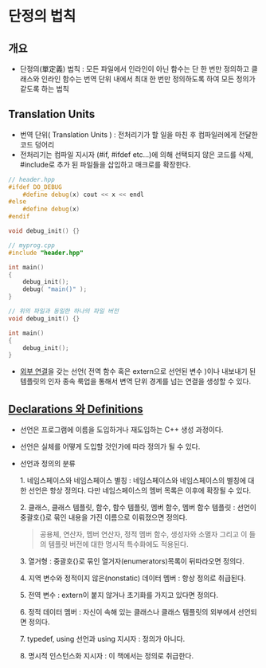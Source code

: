 # 단정의 법칙
## 개요
- 단정의(單定義) 법칙 : 모든 파일에서 인라인이 아닌 함수는 단 한 번만 정의하고 클래스와 인라인 함수는 번역 단위 내에서 최대 한 번만 정의하도록 하여 모든 정의가 같도록 하는 법칙
## Translation Units
- 번역 단위( Translation Units ) : 전처리기가 할 일을 마친 후 컴파일러에게 전달한 코드 덩어리
- 전처리기는 컴파일 지시자 (#if, #ifdef etc...)에 의해 선택되지 않은 코드를 삭제, #include로 추가 된 파일들을 삽입하고 매크로를 확장한다.
```c++
// header.hpp
#ifdef DO_DEBUG
    #define debug(x) cout << x << endl
#else
    #define debug(x)
#endif

void debug_init() {}

// myprog.cpp
#include "header.hpp"

int main()
{
    debug_init();
    debug( "main()" );
}

// 위의 파일과 동일한 하나의 파일 버전
void debug_init() {}

int main()
{
    debug_init();
}
```
- [외부 연결](https://github.com/xtozero/Study/blob/master/C%2B%2BTemplates/01_BasicTemplateTerminology.md#Linkage)을 갖는 선언( 전역 함수 혹은 extern으로 선언된 변수 )이나 내보내기 된 템플릿의 인자 종속 룩업을 통해서 변역 단위 경계를 넘는 연결을 생성할 수 있다.

## [Declarations 와 Definitions](https://github.com/xtozero/Study/blob/master/C%2B%2BTemplates/01_BasicTemplateTerminology.md#declarations-와-definitions)
- 선언은 프로그램에 이름을 도입하거나 재도입하는 C++ 생성 과정이다.
- 선언은 실체를 어떻게 도입할 것인가에 따라 정의가 될 수 있다.
- 선언과 정의의 분류
    
    1\. 네임스페이스와 네임스페이스 별칭 : 네임스페이스와 네임스페이스의 별칭에 대한 선언은 항상 정의다. 다만 네임스페이스의 멤버 목록은 이후에 확장될 수 있다.
    
    2\. 클래스, 클래스 템플릿, 함수, 함수 템플릿, 멤버 함수, 멤버 함수 템플릿 : 선언이 중괄호{}로 묶인 내용을 가진 이름으로 이뤄졌으면 정의다.  
    > 공용체, 연산자, 멤버 연산자, 정적 멤버 함수, 생성자와 소멸자 그리고 이 들의 템플릿 버전에 대한 명시적 특수화에도 적용된다.

    3\. 열거형 : 중괄호{}로 묶인 열거자(enumerators)목록이 뒤따라오면 정의다.

    4\. 지역 변수와 정적이지 않은(nonstatic) 데이터 멤버 : 항상 정의로 취급된다.

    5\. 전역 변수 : extern이 붙지 않거나 초기화를 가지고 있다면 정의다.

    6\. 정적 데이터 멤버 : 자신이 속해 있는 클래스나 클래스 템플릿의 외부에서 선언되면 정의다.

    7\. typedef, using 선언과 using 지시자 : 정의가 아니다.

    8\. 명시적 인스턴스화 지시자 : 이 책에서는 정의로 취급한다.